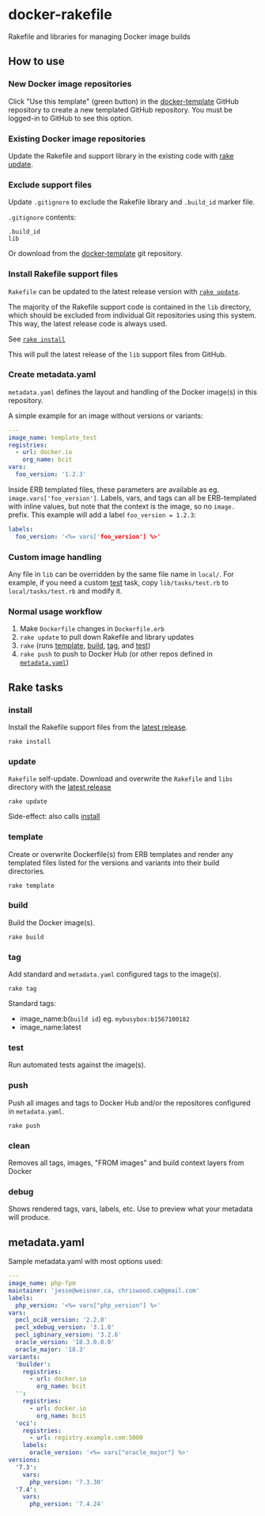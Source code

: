 # docker-rakefile

Rakefile and libraries for managing Docker image builds

## How to use

### New Docker image repositories

Click "Use this template" (green button) in the [docker-template](https://github.com/itsbcit/docker-template) GitHub repository to create a new templated GitHub repository. You must be logged-in to GitHub to see this option.

### Existing Docker image repositories

Update the Rakefile and support library in the existing code with [rake update](#update).

### Exclude support files

Update `.gitignore` to exclude the Rakefile library and `.build_id` marker file.

`.gitignore` contents:

```text
.build_id
lib
```

Or download from the [docker-template](https://github.com/itsbcit/docker-template/raw/master/.gitignore) git repository.

### Install Rakefile support files

`Rakefile` can be updated to the latest release version with [`rake update`](#update).

The majority of the Rakefile support code is contained in the `lib` directory, which should be excluded from individual Git repositories using this system. This way, the latest release code is always used.

See [`rake install`](#install)

This will pull the latest release of the `lib` support files from GitHub.

### Create metadata.yaml

`metadata.yaml` defines the layout and handling of the Docker image(s) in this repository.

A simple example for an image without versions or variants:

```yaml
---
image_name: template_test
registries:
  - url: docker.io
    org_name: bcit
vars:
  foo_version: '1.2.3'
```

Inside ERB templated files, these parameters are available as eg. `image.vars['foo_version']`. Labels, vars, and tags can all be ERB-templated with inline values, but note that the context is the image, so no `image.` prefix. This example will add a label `foo_version = 1.2.3`:

```yaml
labels:
  foo_version: '<%= vars['foo_version'] %>'
```

### Custom image handling

Any file in `lib` can be overridden by the same file name in `local/`. For example, if you need a custom [test](#test) task, copy `lib/tasks/test.rb` to `local/tasks/test.rb` and modify it.

### Normal usage workflow

1. Make `Dockerfile` changes in `Dockerfile.erb`
1. `rake update` to pull down Rakefile and library updates
1. `rake` (runs [template](#template), [build](#build), [tag](#tag), and [test](#test))
1. `rake push` to push to Docker Hub (or other repos defined in [`metadata.yaml`](#create-metadatayaml))

## Rake tasks

### install

Install the Rakefile support files from the [latest release](https://github.com/itsbcit/docker-rakefile/releases/latest).

`rake install`

### update

`Rakefile` self-update. Download and overwrite the `Rakefile` and `libs` directory with the [latest release](https://github.com/itsbcit/docker-rakefile/releases/latest)

`rake update`

Side-effect: also calls [install](#install)

### template

Create or overwrite Dockerfile(s) from ERB templates and render any templated files listed for the versions and variants into their build directories.

`rake template`

### build

Build the Docker image(s).

`rake build`

### tag

Add standard and `metadata.yaml` configured tags to the image(s).

`rake tag`

Standard tags:

* image_name:b(`build id`) eg. `mybusybox:b1567100182`
* image_name:latest

### test

Run automated tests against the image(s).

### push

Push all images and tags to Docker Hub and/or the repositores configured in `metadata.yaml`.

`rake push`

### clean

Removes all tags, images, "FROM images" and build context layers from Docker

### debug

Shows rendered tags, vars, labels, etc. Use to preview what your metadata will produce.

## metadata.yaml

Sample metadata.yaml with most options used:

```yaml
---
image_name: php-fpm
maintainer: 'jesse@weisner.ca, chriswood.ca@gmail.com'
labels:
  php_version: '<%= vars["php_version"] %>'
vars:
  pecl_oci8_version: '2.2.0'
  pecl_xdebug_version: '3.1.0'
  pecl_igbinary_version: '3.2.6'
  oracle_version: '18.3.0.0.0'
  oracle_major: '18.3'
variants:
  'builder':
    registries:
      - url: docker.io
        org_name: bcit
  '':
    registries:
      - url: docker.io
        org_name: bcit
  'oci':
    registries:
      - url: registry.example.com:5000
    labels:
      oracle_version: '<%= vars["oracle_major"] %>'
versions:
  '7.3':
    vars:
      php_version: '7.3.30'
  '7.4':
    vars:
      php_version: '7.4.24'
```
